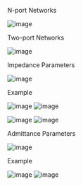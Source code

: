 N-port Networks 

![image](https://github.com/user-attachments/assets/55385384-5e7d-4cbb-8fbb-edd2d7e6c974)

Two-port Networks 

![image](https://github.com/user-attachments/assets/bb75e20c-e9ed-4b86-b0d3-6359497880b1)

Impedance Parameters 

![image](https://github.com/user-attachments/assets/2dc89bac-6fe3-4a35-9d62-4be833aa6535)

Example 

![image](https://github.com/user-attachments/assets/7cb931db-92e8-404b-b34f-7caad2ab823d)
![image](https://github.com/user-attachments/assets/ea33cbe3-f190-4587-bce1-a7ba466b439f)

![image](https://github.com/user-attachments/assets/f9f11ae7-4e65-4ae2-a95c-a90aadfa9e61)
![image](https://github.com/user-attachments/assets/89f62f30-880a-4e38-ba38-42fd05f7e6c5)

Admittance Parameters 

![image](https://github.com/user-attachments/assets/0397e8a7-9e11-446e-8416-1cafa6df785e)

Example 

![image](https://github.com/user-attachments/assets/83fc37e3-0aba-4dc7-a785-0e7d31138195)
![image](https://github.com/user-attachments/assets/9cefd542-442e-4e72-9368-d2211bca69f2)

